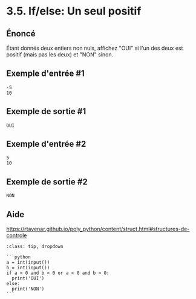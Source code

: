 # 3.5. If/else: Un seul positif

## **Énoncé**

Étant donnés deux entiers non nuls, affichez "OUI" si l'un des deux est positif (mais pas les deux) et "NON" sinon.

## Exemple d'entrée #1

```
-5
10
```

## Exemple de sortie #1

```
OUI
```

## Exemple d'entrée #2

```
5
10
```

## Exemple de sortie #2

```
NON
```

## Aide

https://rtavenar.github.io/poly_python/content/struct.html#structures-de-controle

<div id="pad"></div>
            <script>Pythonpad('pad', {'title': 'Testez votre solution ici', 'src': '# Lire un entier :\n# a = int(input())\n# Afficher une valeur :\n# print(a)'})</script>


````{admonition} Cliquez ici pour voir la solution
:class: tip, dropdown

```python
a = int(input())
b = int(input())
if a > 0 and b < 0 or a < 0 and b > 0:
  print('OUI')
else:
  print('NON')
```
````

